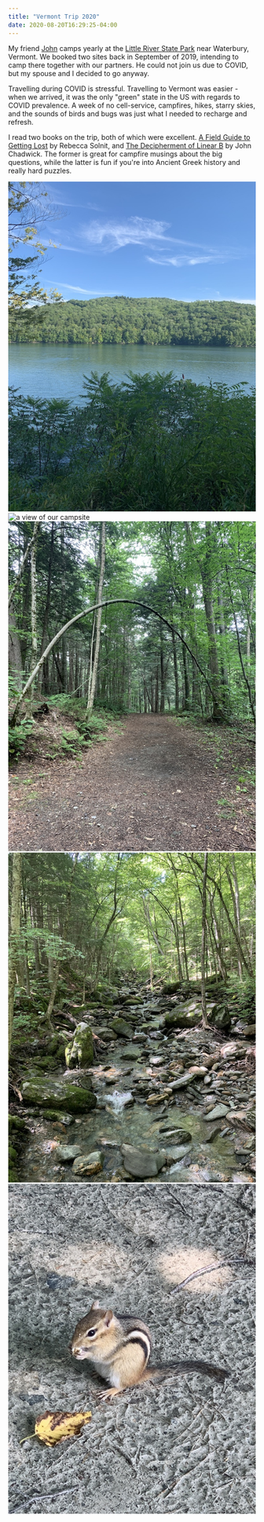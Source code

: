 ```yaml
---
title: "Vermont Trip 2020"
date: 2020-08-20T16:29:25-04:00
---
```


My friend [John](http://branigan.net/) camps yearly at the [Little River State Park](https://vtstateparks.com/littleriver.html) near Waterbury, Vermont. We booked two sites back in September of 2019, intending to camp there together with our partners. He could not join us due to COVID, but my spouse and I decided to go anyway.

Travelling during COVID is stressful. Travelling to Vermont was easier - when we arrived, it was the only "green" state in the US with regards to COVID prevalence. A week of no cell-service, campfires, hikes, starry skies, and the sounds of birds and bugs was just what I needed to recharge and refresh. 

I read two books on the trip, both of which were excellent. [A Field Guide to Getting Lost](https://www.powells.com/book/a-field-guide-to-getting-lost-9780143037248) by Rebecca Solnit, and [The Decipherment of Linear B](https://www.powells.com/book/decipherment-of-linear-b-9780521398305) by John Chadwick. The former is great for campfire musings about the big questions, while the latter is fun if you're into Ancient Greek history and really hard puzzles.


![view from the campsite across the lake](campsiteview.jpg)
![a view of our campsite](campsite.jpg)
![pretty tree on a hike](hikingtreebow.jpg)
![pretty brook and stones on a hike](hikingbrook.jpg)
![a chipmunk i named Thelonius](thelonius.jpg)

